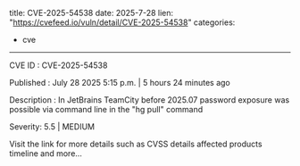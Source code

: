  
title: CVE-2025-54538
date: 2025-7-28
lien: "https://cvefeed.io/vuln/detail/CVE-2025-54538"
categories:
  - cve
---

CVE ID : CVE-2025-54538

Published :  July 28
2025
5:15 p.m. | 5 hours
24 minutes ago

Description : In JetBrains TeamCity before 2025.07 password exposure was possible via command line in the "hg pull" command

Severity: 5.5 | MEDIUM

Visit the link for more details
such as CVSS details
affected products
timeline
and more...
